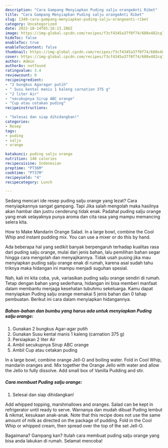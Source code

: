 ```yaml
---
description: "Cara Gampang Menyiapkan Puding salju orangeAnti Ribet"
title: "Cara Gampang Menyiapkan Puding salju orangeAnti Ribet"
slug: 1340-cara-gampang-menyiapkan-puding-salju-orangeanti-ribet
category: Uncategorized
date: 2022-10-14T05:16:13.286Z
image: https://img-global.cpcdn.com/recipes/f3cf4345a37f0f74/680x482cq70/puding-salju-orange-foto-resep-utama.jpg
hideToc: false
enableToc: true
enableTocContent: false
thumbnail: https://img-global.cpcdn.com/recipes/f3cf4345a37f0f74/680x482cq70/puding-salju-orange-foto-resep-utama.jpg
cover: https://img-global.cpcdn.com/recipes/f3cf4345a37f0f74/680x482cq70/puding-salju-orange-foto-resep-utama.jpg
author: Admin
authorAv: notfound
ratingvalue: 3.4
reviewcount: 9
recipeingredient:
- "2 bungkus Agaragar putih"
- " Susu kental manis 1 kaleng carnation 375 g"
- "2 liter Air"
- "secukupnya Sirup ABC orange"
- "Cup atau cetakan puding"
recipeinstructions:

- "Selesai dan siap dihidangkan!"
categories:
- Resep
tags:
- puding
- salju
- orange

katakunci: puding salju orange 
nutrition: 148 calories
recipecuisine: Indonesian
preptime: "PT36M"
cooktime: "PT37M"
recipeyield: "4"
recipecategory: Lunch

---
```



Sedang mencari ide resep puding salju orange yang lezat? Cara menyiapkannya sangat gampang. Tapi Jika salah mengolah maka hasilnya akan hambar dan justru cenderung tidak enak. Padahal puding salju orange yang enak selayaknya punya aroma dan cita rasa yang mampu memancing selera kita.


How to Make Mandarin Orange Salad. In a large bowl, combine the Cool Whip and instant pudding mix. You can use a mixer or do this by hand.

Ada beberapa hal yang sedikit banyak berpengaruh terhadap kualitas rasa dari puding salju orange, mulai dari jenis bahan, lalu pemilihan bahan segar hingga cara mengolah dan menyajikannya. Tidak usah pusing jika mau menyiapkan puding salju orange enak di rumah, karena asal sudah tahu triknya maka hidangan ini mampu menjadi suguhan spesial.


Nah, kali ini kita coba, yuk, variasikan puding salju orange sendiri di rumah. Tetap dengan bahan yang sederhana, hidangan ini bisa memberi manfaat dalam membantu menjaga kesehatan tubuhmu sekeluarga. Kamu dapat menyiapkan Puding salju orange memakai 5 jenis bahan dan 0 tahap pembuatan. Berikut ini cara dalam menyiapkan hidangannya.

<!--inarticleads1-->

##### Bahan-bahan dan bumbu yang harus ada untuk menyiapkan Puding salju orange:

1. Gunakan 2 bungkus Agar-agar putih
1. Gunakan  Susu kental manis 1 kaleng (carnation 375 g)
1. Persiapkan 2 liter Air
1. Ambil secukupnya Sirup ABC orange
1. Ambil Cup atau cetakan puding


In a large bowl, combine orange Jell-O and boiling water. Fold in Cool Whip, mandarin oranges and. Mix together the Orange Jello with water and allow the Jello to fully dissolve. Add small box of Vanilla Pudding and stir. 

<!--inarticleads2-->

##### Cara membuat Puding salju orange:


1. Selesai dan siap dihidangkan!

Add whipped topping, marshmallows and oranges. Salad can be kept in refrigerator until ready to serve. Warnanya dan mudah dibuat Puding lembut &amp; nikmat, kesukaan anak-anak. Note that this recipe does not use the same amount of milk as directed on the package of pudding. Fold in the Cool Whip or whipped cream, then spread over the top of the set Jell-O. 

Bagaimana? Gampang kan? Itulah cara membuat puding salju orange yang bisa anda lakukan di rumah. Selamat mencoba!
